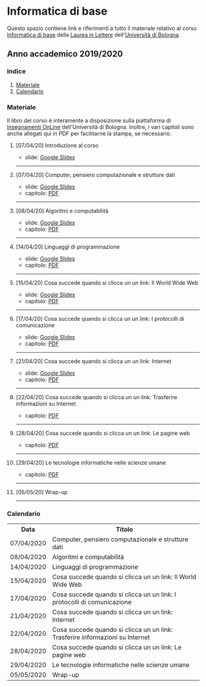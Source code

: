 # Informatica di base

Questo spazio contiene link e riferimenti a tutto il materiale relativo al corso [Informatica di base](hhttps://www.unibo.it/it/didattica/insegnamenti/insegnamento/2019/394759) della [Laurea in Lettere](https://corsi.unibo.it/laurea/lettere) dell'[Università di Bologna](http://www.unibo.it).

## Anno accademico 2019/2020

### Indice

1. [Materiale](#materiale)
2. [Calendario](#calendario)

### Materiale

Il libro del corso è interamente a disposizione sulla piattaforma di [Insegnamenti OnLine](https://iol.unibo.it) dell'Università di Bologna. Inoltre, i vari capitoli sono anche allegati qui in PDF per facilitarne la stampa, se necessario.

1. [07/04/20] Introduzione al corso
   * slide: [Google Slides](https://tinyurl.com/bi1819-00)
   <hr />
   
2. [07/04/20] Computer, pensiero computazionale e strutture dati 
   * slide: [Google Slides](https://tinyurl.com/bi1819-01)
   * capitolo: [PDF](https://basic-inf.github.io/2019-2020/chapters/01.pdf) 
   <hr />

3. [08/04/20] Algoritmi e computabilità 
   * slide: [Google Slides](https://tinyurl.com/bi1819-02)
   * capitolo: [PDF](https://basic-inf.github.io/2019-2020/chapters/02.pdf) 
   <hr />

4. [14/04/20] Linguaggi di programmazione
   * slide: [Google Slides](https://tinyurl.com/bi1819-03) 
   * capitolo: [PDF](https://basic-inf.github.io/2019-2020/chapters/03.pdf) 
   <hr />

5. [15/04/20] Cosa succede quando si clicca un un link: Il World Wide Web 
   * slide: [Google Slides](https://tinyurl.com/bi1819-04) 
   * capitolo: [PDF](https://basic-inf.github.io/2019-2020/chapters/04.pdf) 
   <hr />

6. [17/04/20] Cosa succede quando si clicca un un link: I protocolli di comunicazione  
   * slide: [Google Slides](https://tinyurl.com/bi1819-05) 
   * capitolo: [PDF](https://basic-inf.github.io/2019-2020/chapters/05.pdf) 
   <hr />

7. [21/04/20] Cosa succede quando si clicca un un link: Internet
   * slide: [Google Slides](https://tinyurl.com/bi1819-06)  
   * capitolo: [PDF](https://basic-inf.github.io/2019-2020/chapters/06.pdf) 
   <hr />

8. [22/04/20] Cosa succede quando si clicca un un link: Trasferire informazioni su Internet 
   * capitolo: [PDF](https://basic-inf.github.io/2019-2020/chapters/07.pdf) 
   <hr />
   
9. [28/04/20] Cosa succede quando si clicca un un link: Le pagine web
   * capitolo: [PDF](https://basic-inf.github.io/2019-2020/chapters/08.pdf) 
   <hr />

10. [29/04/20] Le tecnologie informatiche nelle scienze umane
    * capitolo: [PDF](https://basic-inf.github.io/2019-2020/chapters/09.pdf) 
    <hr />

11. [05/05/20] Wrap-up 
    <hr />
   

### Calendario

<table>
    <tr><th>Data</th><th>Titolo</th></tr>
    <tr><td>07/04/2020</td><td>Computer, pensiero computazionale e strutture dati</td></tr>
    <tr><td>08/04/2020</td><td>Algoritmi e computabilità</td></tr>
    <tr><td>14/04/2020</td><td>Linguaggi di programmazione</td></tr>
    <tr><td>15/04/2020</td><td>Cosa succede quando si clicca un un link: Il World Wide Web</td></tr>
    <tr><td>17/04/2020</td><td>Cosa succede quando si clicca un un link: I protocolli di comunicazione</td></tr>
    <tr><td>21/04/2020</td><td>Cosa succede quando si clicca un un link: Internet</td></tr>
    <tr><td>22/04/2020</td><td>Cosa succede quando si clicca un un link: Trasferire informazioni su Internet</td></tr>
    <tr><td>28/04/2020</td><td>Cosa succede quando si clicca un un link: Le pagine web</td></tr>
    <tr><td>29/04/2020</td><td>Le tecnologie informatiche nelle scienze umane</td></tr>
    <tr><td>05/05/2020</td><td>Wrap-up</td></tr>
</table>
